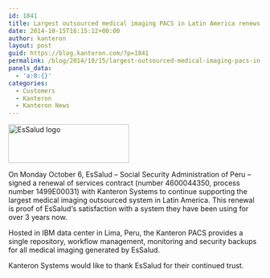 ```yaml
---
id: 1841
title: Largest outsourced medical imaging PACS in Latin America renews contract with Kanteron Systems
date: 2014-10-15T16:15:12+00:00
author: kanteron
layout: post
guid: https://blog.kanteron.com/?p=1841
permalink: /blog/2014/10/15/largest-outsourced-medical-imaging-pacs-in-latin-america-renews-contract-with-kanteron-systems/
panels_data:
  - 'a:0:{}'
categories:
  - Customers
  - Kanteron
  - Kanteron News
---
```

<img class="aligncenter" src="httpss://farm4.staticflickr.com/3927/15225386118_067eee80d1_m.jpg" alt="EsSalud logo" width="240" height="77" />

On Monday October 6, EsSalud – Social Security Administration of Peru – signed a renewal of services contract (number 4600044350, process number 1499E00031) with Kanteron Systems to continue supporting the largest medical imaging outsourced system in Latin America. This renewal is proof of EsSalud‘s satisfaction with a system they have been using for over 3 years now.

Hosted in IBM data center in Lima, Peru, the Kanteron PACS provides a single repository, workflow management, monitoring and security backups for all medical imaging generated by EsSalud.

Kanteron Systems would like to thank EsSalud for their continued trust.